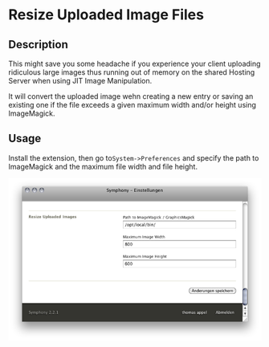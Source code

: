 # Resize Uploaded Image Files

## Description

This might save you some headache if you experience your client uploading ridiculous large images 
thus running out of memory on the shared Hosting Server when using JIT Image Manipulation.

It will convert the uploaded image wehn creating a new entry or saving an existing one if 
the file exceeds a given maximum width and/or height using ImageMagick. 


## Usage

Install the extension, then go to`System->Preferences` and specify the path to ImageMagick and the maximum file width and file height.

![](https://github.com/iwyg/resizeupload/raw/master/docs/resizeupload_settings.png)
